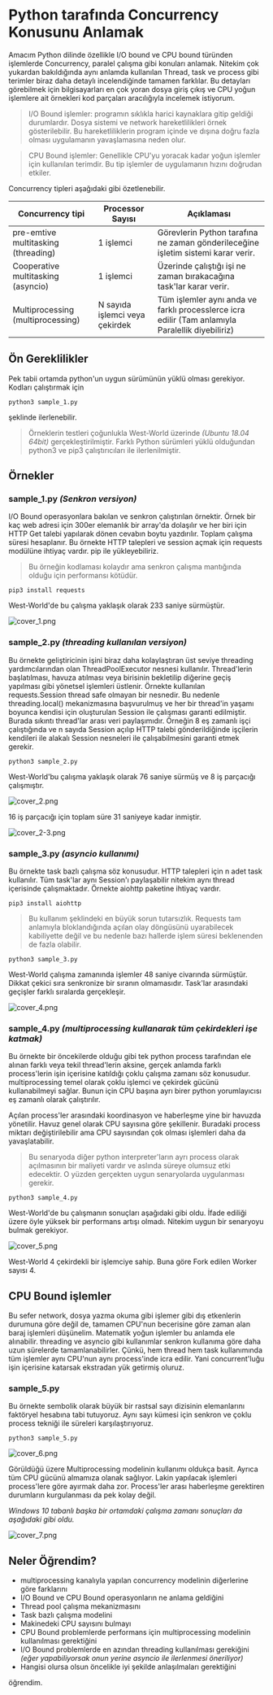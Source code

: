 # Python tarafında Concurrency Konusunu Anlamak

Amacım Python dilinde özellikle I/O bound ve CPU bound türünden işlemlerde Concurrency, paralel çalışma gibi konuları anlamak. Nitekim çok yukardan bakıldığında aynı anlamda kullanılan Thread, task ve process gibi terimler biraz daha detaylı incelendiğinde tamamen farklılar. Bu detayları görebilmek için bilgisayarları en çok yoran dosya giriş çıkış ve CPU yoğun işlemlere ait örnekleri kod parçaları aracılığıyla incelemek istiyorum.

>I/O Bound işlemler: programın sıklıkla harici kaynaklara gitip geldiği durumlardır. Dosya sistemi ve network hareketlilikleri örnek gösterilebilir. Bu hareketliliklerin program içinde ve dışına doğru fazla olması uygulamanın yavaşlamasına neden olur.

>CPU Bound işlemler: Genellikle CPU'yu yoracak kadar yoğun işlemler için kullanılan terimdir. Bu tip işlemler de uygulamanın hızını doğrudan etkiler. 

Concurrency tipleri aşağıdaki gibi özetlenebilir.

| Concurrency tipi                     | Processor Sayısı               | Açıklaması                                                                                       |
|--------------------------------------|--------------------------------|--------------------------------------------------------------------------------------------------|
| pre-emtive multitasking  (threading) | 1 işlemci                      | Görevlerin Python tarafına ne zaman gönderileceğine işletim sistemi karar verir.                 |
| Cooperative multitasking  (asyncio)  | 1 işlemci                      | Üzerinde çalıştığı işi ne zaman bırakacağına task'lar karar verir.                               |
| Multiprocessing  (multiprocessing)   | N sayıda işlemci veya çekirdek | Tüm işlemler aynı anda ve farklı processlerce icra edilir (Tam anlamıyla Paralellik diyebiliriz) |

## Ön Gereklilikler

Pek tabii ortamda python'un uygun sürümünün yüklü olması gerekiyor. Kodları çalıştırmak için 

```
python3 sample_1.py
```

şeklinde ilerlenebilir.

>Örneklerin testleri çoğunlukla West-World üzerinde _(Ubuntu 18.04 64bit)_ gerçekleştirilmiştir. Farklı Python sürümleri yüklü olduğundan python3 ve pip3 çalıştırıcıları ile ilerlenilmiştir.

## Örnekler

### sample_1.py _(Senkron versiyon)_

I/O Bound operasyonlara bakılan ve senkron çalıştırılan örnektir. Örnek bir kaç web adresi için 300er elemanlık bir array'da dolaşılır ve her biri için HTTP Get talebi yapılarak dönen cevabın boytu yazdırılır. Toplam çalışma süresi hesaplanır. Bu örnekte HTTP talepleri ve session açmak için requests modülüne ihtiyaç vardır. pip ile yükleyebiliriz.

>Bu örneğin kodlaması kolaydır ama senkron çalışma mantığında olduğu için performansı kötüdür.

```
pip3 install requests
```

West-World'de bu çalışma yaklaşık olarak 233 saniye sürmüştür.

![cover_1.png](cover_1.png)

### sample_2.py _(threading kullanılan versiyon)_

Bu örnekte geliştiricinin işini biraz daha kolaylaştıran üst seviye threading yardımcılarından olan ThreadPoolExecutor nesnesi kullanılır. Thread'lerin başlatılması, havuza atılması veya birisinin bekletilip diğerine geçiş yapılması gibi yönetsel işlemleri üstlenir. Örnekte kullanılan requests.Session thread safe olmayan bir nesnedir. Bu nedenle threading.local() mekanizmasına başvurulmuş ve her bir thread'in yaşamı boyunca kendisi için oluşturulan Session ile çalışması garanti edilmiştir. Burada sıkıntı thread'lar arası veri paylaşımıdır. Örneğin 8 eş zamanlı işçi çalıştığında ve n sayıda Session açılıp HTTP talebi gönderildiğinde işçilerin kendileri ile alakalı Session nesneleri ile çalışabilmesini garanti etmek gerekir.

```
python3 sample_2.py
```

West-World'bu çalışma yaklaşık olarak 76 saniye sürmüş ve 8 iş parçacığı çalışmıştır.

![cover_2.png](cover_2.png)

16 iş parçacığı için toplam süre 31 saniyeye kadar inmiştir.

![cover_2-3.png](cover_3.png)

### sample_3.py _(asyncio kullanımı)_

Bu örnekte task bazlı çalışma söz konusudur. HTTP talepleri için n adet task kullanılır. Tüm task'lar aynı Session'ı paylaşabilir nitekim aynı thread içerisinde çalışmaktadır. Örnekte aiohttp paketine ihtiyaç vardır.

```
pip3 install aiohttp
```

>Bu kullanım şeklindeki en büyük sorun tutarsızlık. Requests tam anlamıyla bloklandığında açılan olay döngüsünü uyarabilecek kabiliyette değil ve bu nedenle bazı hallerde işlem süresi beklenenden de fazla olabilir.

```
python3 sample_3.py
```

West-World çalışma zamanında işlemler 48 saniye civarında sürmüştür. Dikkat çekici sıra senkronize bir sıranın olmamasıdır. Task'lar arasındaki geçişler farklı sıralarda gerçekleşir.

![cover_4.png](cover_4.png)

### sample_4.py _(multiprocessing kullanarak tüm çekirdekleri işe katmak)_

Bu örnekte bir öncekilerde olduğu gibi tek python process tarafından ele alınan farklı veya tekil thread'lerin aksine, gerçek anlamda farklı process'lerin işin içerisine katıldığı çoklu çalışma zamanı söz konusudur. multiprocessing temel olarak çoklu işlemci ve çekirdek gücünü kullanabilmeyi sağlar. Bunun için CPU başına ayrı birer python yorumlayıcısı eş zamanlı olarak çalıştırılır. 

Açılan process'ler arasındaki koordinasyon ve haberleşme yine bir havuzda yönetilir. Havuz genel olarak CPU sayısına göre şekillenir. Buradaki process miktarı değiştirilebilir ama CPU sayısından çok olması işlemleri daha da yavaşlatabilir.

>Bu senaryoda diğer python interpreter'ların ayrı process olarak açılmasının bir maliyeti vardır ve aslında süreye olumsuz etki edecektir. O yüzden gerçekten uygun senaryolarda uygulanması gerekir.

```
python3 sample_4.py
```

West-World'de bu çalışmanın sonuçları aşağıdaki gibi oldu. İfade ediliği üzere öyle yüksek bir performans artışı olmadı. Nitekim uygun bir senaryoyu bulmak gerekiyor. 

![cover_5.png](cover_5.png)

West-World 4 çekirdekli bir işlemciye sahip. Buna göre Fork edilen Worker sayısı 4.

## CPU Bound işlemler

Bu sefer network, dosya yazma okuma gibi işlemer gibi dış etkenlerin durumuna göre değil de, tamamen CPU'nun becerisine göre zaman alan baraj işlemleri düşünelim. Matematik yoğun işlemler bu anlamda ele alınabilir. threading ve asyncio gibi kullanımlar senkron kullanıma göre daha uzun sürelerde tamamlanabilirler. Çünkü, hem thread hem task kullanımında tüm işlemler aynı CPU'nun aynı process'inde icra edilir. Yani concurrent'luğu işin içerisine katarsak ekstradan yük getirmiş oluruz.

### sample_5.py

Bu örnekte sembolik olarak büyük bir rastsal sayı dizisinin elemanlarını faktöryel hesabına tabi tutuyoruz. Aynı sayı kümesi için senkron ve çoklu process tekniği ile süreleri karşılaştırıyoruz.

```
python3 sample_5.py
```

![cover_6.png](cover_6.png)

Görüldüğü üzere Multiprocessing modelinin kullanımı oldukça basit. Ayrıca tüm CPU gücünü almamıza olanak sağlıyor. Lakin yapılacak işlemleri process'lere göre ayırmak daha zor. Process'ler arası haberleşme gerektiren durumların kurgulanması da pek kolay değil.

_Windows 10 tabanlı başka bir ortamdaki çalışma zamanı sonuçları da aşağıdaki gibi oldu._

![cover_7.png](cover_7.png)

## Neler Öğrendim?

- multiprocessing kanalıyla yapılan concurrency modelinin diğerlerine göre farklarını
- I/O Bound ve CPU Bound operasyonların ne anlama geldiğini
- Thread pool çalışma mekanizmasını
- Task bazlı çalışma modelini
- Makinedeki CPU sayısını bulmayı
- CPU Bound problemlerde performans için multiprocessing modelinin kullanılması gerektiğini
- I/O Bound problemlerde en azından threading kullanılması gerekiğini _(eğer yapabiliyorsak onun yerine asyncio ile ilerlenmesi öneriliyor)_
- Hangisi olursa olsun öncelikle iyi şekilde anlaşılmaları gerektiğini 

öğrendim.